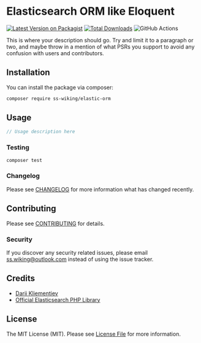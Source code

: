 # Elasticsearch ORM like Eloquent

[![Latest Version on Packagist](https://img.shields.io/packagist/v/ss-wiking/elastic-orm.svg?style=flat-square)](https://packagist.org/packages/ss-wiking/elastic-orm)
[![Total Downloads](https://img.shields.io/packagist/dt/ss-wiking/elastic-orm.svg?style=flat-square)](https://packagist.org/packages/ss-wiking/elastic-orm)
![GitHub Actions](https://github.com/ss-wiking/elastic-orm/actions/workflows/main.yml/badge.svg)

This is where your description should go. Try and limit it to a paragraph or two, and maybe throw in a mention of what PSRs you support to avoid any confusion with users and contributors.

## Installation

You can install the package via composer:

```bash
composer require ss-wiking/elastic-orm
```

## Usage

```php
// Usage description here
```

### Testing

```bash
composer test
```

### Changelog

Please see [CHANGELOG](CHANGELOG.md) for more information what has changed recently.

## Contributing

Please see [CONTRIBUTING](CONTRIBUTING.md) for details.

### Security

If you discover any security related issues, please email ss.wiking@outlook.com instead of using the issue tracker.

## Credits

-   [Darii Kliementiev](https://github.com/ss-wiking)
-   [Official Elasticsearch PHP Library](https://github.com/elastic/elasticsearch-php)

## License

The MIT License (MIT). Please see [License File](LICENSE.md) for more information.
